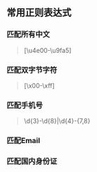 ## 常用正则表达式

### 匹配所有中文

> [\u4e00-\u9fa5]

### 匹配双字节字符

> [\x00-\xff]

### 匹配手机号

> \d{3}-\d{8}|\d{4}-\{7,8}

### 匹配Email


### 匹配国内身份证
